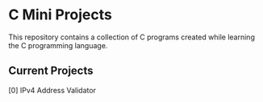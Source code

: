 # C Mini Projects

This repository contains a collection of C programs created while learning the C programming language.

## Current Projects

[0] IPv4 Address Validator
